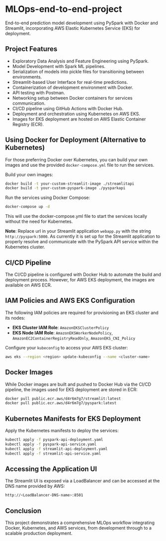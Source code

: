 # MLOps-end-to-end-project

End-to-end prediction model development using PySpark with Docker and Streamlit, incorporating AWS Elastic Kubernetes Service (EKS) for deployment.

## Project Features

- Exploratory Data Analysis and Feature Engineering using PySpark.
- Model Development with Spark ML pipelines.
- Serialization of models into pickle files for transitioning between environments.
- Streamlit-based User Interface for real-time predictions.
- Containerization of development environment with Docker.
- API testing with Postman.
- Networking setup between Docker containers for services communication.
- CI/CD pipeline using GitHub Actions with Docker Hub.
- Deployment and orchestration using Kubernetes on AWS EKS.
- Images for EKS deployment are hosted on AWS Elastic Container Registry (ECR).

## Using Docker for Deployment (Alternative to Kubernetes)

For those preferring Docker over Kubernetes, you can build your own images and use the provided `docker-compose.yml` file to run the services.

Build your own images:

```bash
docker build -t your-custom-streamlit-image ./streamlitapi
docker build -t your-custom-pyspark-image ./pysparkapi
```
Run the services using Docker Compose:

```bash
docker-compose up -d
```

This will use the docker-compose.yml file to start the services locally without the need for Kubernetes.

**Note**: Replace url in your Streamlit application `webapp.py` with the string `http://pyspark:5000`. As currently it is set up for the Streamlit application to properly resolve and communicate with the PySpark API service within the Kubernetes cluster.

## CI/CD Pipeline

The CI/CD pipeline is configured with Docker Hub to automate the build and deployment process. However, for AWS EKS deployment, the images are available on AWS ECR.

## IAM Policies and AWS EKS Configuration

The following IAM policies are required for provisioning an EKS cluster and its nodes:

- **EKS Cluster IAM Role**: `AmazonEKSClusterPolicy`
- **EKS Node IAM Role**: `AmazonEKSWorkerNodePolicy`, `AmazonEC2ContainerRegistryReadOnly`, `AmazonEKS_CNI_Policy`

Configure your `kubeconfig` to access your AWS EKS cluster:

```bash
aws eks --region <region> update-kubeconfig --name <cluster-name>
```
## Docker Images
While Docker images are built and pushed to Docker Hub via the CI/CD pipeline, the images used for EKS deployment are stored in ECR:

```bash
docker pull public.ecr.aws/d4r6m7g7/streamlit:latest
docker pull public.ecr.aws/d4r6m7g7/pyspark:latest
```
## Kubernetes Manifests for EKS Deployment
Apply the Kubernetes manifests to deploy the services:

```bash
kubectl apply -f pyspark-api-deployment.yaml
kubectl apply -f pyspark-api-service.yaml
kubectl apply -f streamlit-api-deployment.yaml
kubectl apply -f streamlit-api-service.yaml
```

## Accessing the Application UI
The Streamlit UI is exposed via a LoadBalancer and can be accessed at the DNS name provided by AWS:

```bash
http://<LoadBalancer-DNS-name>:8501
```
## Conclusion
This project demonstrates a comprehensive MLOps workflow integrating Docker, Kubernetes, and AWS services, from development through to a scalable production deployment.

